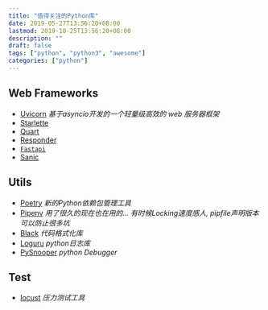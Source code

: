 ```yaml
---
title: "值得关注的Python库"
date: 2019-05-27T13:56:20+08:00
lastmod: 2019-10-25T13:56:20+08:00
description: ""
draft: false
tags: ["python", "python3", "awesome"]
categories: ["python"]
---
```


## Web Frameworks

* [Uvicorn](https://github.com/encode/uvicorn)  *基于asyncio开发的一个轻量级高效的 web 服务器框架*
* [Starlette](https://github.com/encode/starlette)
* [Quart](https://gitlab.com/pgjones/quart)  
* [Responder](https://python-responder.org)
* [`Fastapi`](https://github.com/tiangolo/fastapi) 
* [Sanic](https://github.com/huge-success/sanic)

## Utils

* [Poetry](https://github.com/sdispater/poetry)    *新的Python依赖包管理工具*
* [Pipenv](https://github.com/pypa/pipenv)         *用了很久的现在也在用的... 有时候Locking速度感人, pipfile声明版本可以防止很多坑*
* [Black](https://github.com/psf/black)            *代码格式化库*
* [Loguru](https://github.com/Delgan/loguru)       *python日志库*
* [PySnooper](https://github.com/cool-RR/PySnooper) *python Debugger*

## Test
* [locust](https://github.com/locustio/locust)     *压力测试工具*
